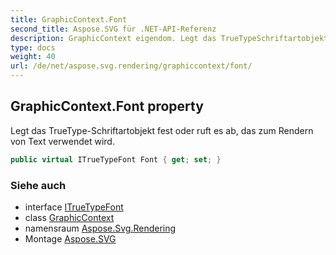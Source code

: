 ```yaml
---
title: GraphicContext.Font
second_title: Aspose.SVG für .NET-API-Referenz
description: GraphicContext eigendom. Legt das TrueTypeSchriftartobjekt fest oder ruft es ab das zum Rendern von Text verwendet wird.
type: docs
weight: 40
url: /de/net/aspose.svg.rendering/graphiccontext/font/
---
```

## GraphicContext.Font property

Legt das TrueType-Schriftartobjekt fest oder ruft es ab, das zum Rendern von Text verwendet wird.

```csharp
public virtual ITrueTypeFont Font { get; set; }
```

### Siehe auch

* interface [ITrueTypeFont](../../../aspose.svg.drawing/itruetypefont/)
* class [GraphicContext](../)
* namensraum [Aspose.Svg.Rendering](../../graphiccontext/)
* Montage [Aspose.SVG](../../../)


